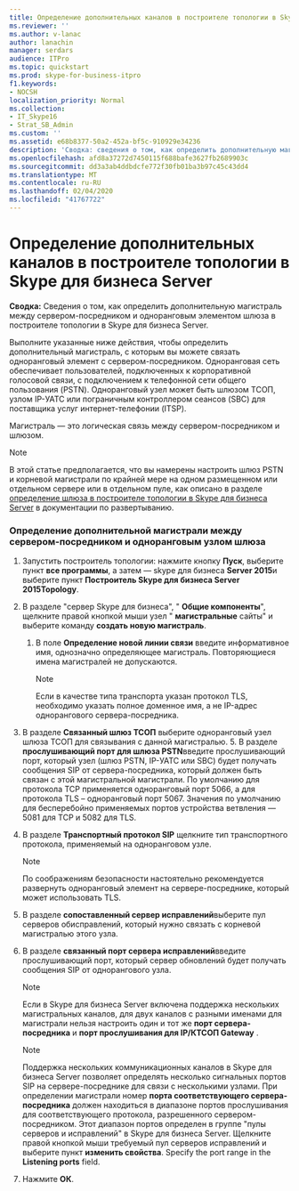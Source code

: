 ```yaml
---
title: Определение дополнительных каналов в построителе топологии в Skype для бизнеса Server
ms.reviewer: ''
ms.author: v-lanac
author: lanachin
manager: serdars
audience: ITPro
ms.topic: quickstart
ms.prod: skype-for-business-itpro
f1.keywords:
- NOCSH
localization_priority: Normal
ms.collection:
- IT_Skype16
- Strat_SB_Admin
ms.custom: ''
ms.assetid: e68b8377-50a2-452a-bf5c-910929e34236
description: 'Сводка: сведения о том, как определить дополнительную магистраль между сервером-посредником и одноранговым элементом шлюза в построителе топологии в Skype для бизнеса Server.'
ms.openlocfilehash: afd8a37272d7450115f688bafe3627fb2689903c
ms.sourcegitcommit: dd3a3ab4ddbdcfe772f30fb01ba3b97c45c43dd4
ms.translationtype: MT
ms.contentlocale: ru-RU
ms.lasthandoff: 02/04/2020
ms.locfileid: "41767722"
---
```

# <a name="define-additional-trunks-in-topology-builder-in-skype-for-business-server"></a>Определение дополнительных каналов в построителе топологии в Skype для бизнеса Server
 
**Сводка:** Сведения о том, как определить дополнительную магистраль между сервером-посредником и одноранговым элементом шлюза в построителе топологии в Skype для бизнеса Server.
  
Выполните указанные ниже действия, чтобы определить дополнительный магистраль, с которым вы можете связать одноранговый элемент с сервером-посредником. Одноранговая сеть обеспечивает пользователей, подключенных к корпоративной голосовой связи, с подключением к телефонной сети общего пользования (PSTN). Одноранговый узел может быть шлюзом ТСОП, узлом IP-УАТС или пограничным контроллером сеансов (SBC) для поставщика услуг интернет-телефонии (ITSP).
  
Магистраль — это логическая связь между сервером-посредником и шлюзом.
  
> [!NOTE]
> В этой статье предполагается, что вы намерены настроить шлюз PSTN и корневой магистрали по крайней мере на одном размещенном или отдельном сервере или в отдельном пуле, как описано в разделе [определение шлюза в построителе топологии в Skype для бизнеса Server](define-a-gateway.md) в документации по развертыванию.
  
### <a name="to-define-an-additional-trunk-between-a-mediation-server-and-a-gateway-peer"></a>Определение дополнительной магистрали между сервером-посредником и одноранговым узлом шлюза

1. Запустить построитель топологии: нажмите кнопку **Пуск**, выберите пункт **все программы**, а затем — skype для бизнеса **Server 2015**и выберите пункт **Построитель Skype для бизнеса Server 2015Topology**.
    
2. В разделе "сервер Skype для бизнеса", " **Общие компоненты**", щелкните правой кнопкой мыши узел " **магистральные** сайты" и выберите команду **создать новую магистраль**.
   1. В поле **Определение новой линии связи** введите информативное имя, однозначно определяющее магистраль. Повторяющиеся имена магистралей не допускаются.
    
      > [!NOTE]
      > Если в качестве типа транспорта указан протокол TLS, необходимо указать полное доменное имя, а не IP-адрес однорангового сервера-посредника. 
  
3. В разделе **Связанный шлюз ТСОП** выберите одноранговый узел шлюза ТСОП для связывания с данной магистралью.
    5. В разделе **прослушивающий порт для шлюза PSTN**введите прослушивающий порт, который узел (шлюз PSTN, IP-УАТС или SBC) будет получать сообщения SIP от сервера-посредника, который должен быть связан с этой магистральной магистрали. По умолчанию для протокола TCP применяется одноранговый порт 5066, а для протокола TLS – одноранговый порт 5067. Значения по умолчанию для бесперебойно применяемых портов устройства ветвления — 5081 для TCP и 5082 для TLS.
    
4. В разделе **Транспортный протокол SIP** щелкните тип транспортного протокола, применяемый на одноранговом узле.
    
    > [!NOTE]
    > По соображениям безопасности настоятельно рекомендуется развернуть одноранговый элемент на сервере-посреднике, который может использовать TLS. 
  
5. В разделе **сопоставленный сервер исправлений**выберите пул серверов обисправлений, который нужно связать с корневой магистралью этого узла.
    
6. В разделе **связанный порт сервера исправлений**введите прослушивающий порт, который сервер обновлений будет получать сообщения SIP от однорангового узла.
    
    > [!NOTE]
    > Если в Skype для бизнеса Server включена поддержка нескольких магистральных каналов, для двух каналов с разными именами для магистрали нельзя настроить один и тот же **порт сервера-посредника** и **порт прослушивания для IP/КТСОП Gateway** .
  
    > [!NOTE]
    > Поддержка нескольких коммуникационных каналов в Skype для бизнеса Server позволяет определять несколько сигнальных портов SIP на сервере-посреднике для связи с несколькими узлами. При определении магистрали номер **порта соответствующего сервера-посредника** должен находиться в диапазоне портов прослушивания для соответствующего протокола, разрешенного сервером-посредником. Этот диапазон портов определен в группе "пулы серверов и исправлений" в Skype для бизнеса Server. Щелкните правой кнопкой мыши требуемый пул серверов исправлений и выберите пункт **изменить свойства**. Specify the port range in the **Listening ports** field.
  
7. Нажмите **ОК**. 
    

